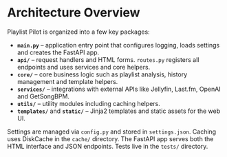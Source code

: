 # Architecture Overview

Playlist Pilot is organized into a few key packages:

- **`main.py`** – application entry point that configures logging, loads settings and creates the FastAPI app.
- **`api/`** – request handlers and HTML forms. `routes.py` registers all endpoints and uses services and core helpers.
- **`core/`** – core business logic such as playlist analysis, history management and template helpers.
- **`services/`** – integrations with external APIs like Jellyfin, Last.fm, OpenAI and GetSongBPM.
- **`utils/`** – utility modules including caching helpers.
- **`templates/`** and **`static/`** – Jinja2 templates and static assets for the web UI.

Settings are managed via `config.py` and stored in `settings.json`. Caching uses DiskCache in the `cache/` directory. The FastAPI app serves both the HTML interface and JSON endpoints. Tests live in the `tests/` directory.
